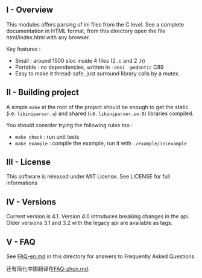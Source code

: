 ## I - Overview

This modules offers parsing of ini files from the C level.
See a complete documentation in HTML format, from this directory
open the file html/index.html with any browser.

Key features :

 - Small : around 1500 sloc inside 4 files (2 .c and 2 .h)
 - Portable : no dependencies, written in `-ansi -pedantic` C89
 - Easy to make it thread-safe, just surround library calls by a mutex.

## II - Building project

A simple `make` at the root of the project should be enough to get the static
(i.e. `libiniparser.a`) and shared (i.e. `libiniparser.so.0`) libraries compiled.

You should consider trying the following rules too :

 - `make check` : run unit tests
 - `make example` : compile the example, run it with `./example/iniexample`

## III - License

This software is released under MIT License.
See LICENSE for full informations

## IV - Versions

Current version is 4.1. Version 4.0 introduces breaking changes in the api.
Older versions 3.1 and 3.2 with the legacy api are available as tags.

## V - FAQ

See [FAQ-en.md](FAQ-en.md) in this directory for answers to Frequently Asked Questions.

还有简化中国翻译在[FAQ-zhcn.md](FAQ-zhcn.md).
